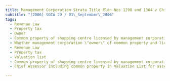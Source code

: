 ```yaml
---
title: Management Corporation Strata Title Plan Nos 1298 and 1304 v Chief Assessor and 
subtitle: "[2006] SGCA 29 / 01\_September\_2006"
tags:
  - Revenue Law
  - Property tax
  - Owner
  - Common property of shopping centre licensed by management corporation of shopping centre for use by various parties for fee
  - Whether management corporation \"owner\" of common property and liable to pay property tax thereon
  - Revenue Law
  - Property tax
  - Valuation list
  - Common property of shopping centre licensed by management corporation of shopping centre for use by various parties for fee
  - Chief Assessor including common property in Valuation List for assessment of property tax payable thereon

---
```


